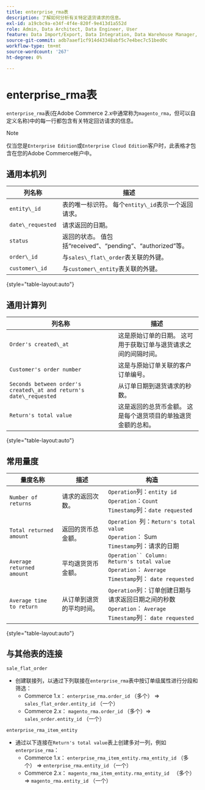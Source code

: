 ```yaml
---
title: enterprise_rma表
description: 了解如何分析有关特定退货请求的信息。
exl-id: a19cbc9a-e34f-4f4e-820f-9e413d1a552d
role: Admin, Data Architect, Data Engineer, User
feature: Data Import/Export, Data Integration, Data Warehouse Manager, Commerce Tables
source-git-commit: adb7aaef1cf914d43348abf5c7e4bec7c51bed0c
workflow-type: tm+mt
source-wordcount: '267'
ht-degree: 0%

---
```


# enterprise_rma表

`enterprise_rma`表(在Adobe Commerce 2.x中通常称为`magento_rma`，但可以自定义名称)中的每一行都包含有关特定回访请求的信息。

>[!NOTE]
>
>仅当您是`Enterprise Edition`或`Enterprise Cloud Edition`客户时，此表格才包含在您的Adobe Commerce帐户中。

## 通用本机列

| **列名称** | **描述** |
|---|---|
| `entity\_id` | 表的唯一标识符。 每个`entity\_id`表示一个返回请求。 |
| `date\_requested` | 请求返回的日期。 |
| `status` | 返回的状态。 值包括“received”、“pending”、“authorized”等。 |
| `order\_id` | 与`sales\_flat\_order`表关联的外键。 |
| `customer\_id` | 与`customer\_entity`表关联的外键。 |

{style="table-layout:auto"}

## 通用计算列

| **列名称** | **描述** |
|---|---|
| `Order's created\_at` | 这是原始订单的日期。 这可用于获取订单与退货请求之间的间隔时间。 |
| `Customer's order number` | 这是与原始订单关联的客户订单编号。 |
| `Seconds between order's created\_at and return's date\_requested` | 从订单日期到退货请求的秒数。 |
| `Return's total value` | 这是返回的总货币金额。 这是每个退货项目的单独退货金额的总和。 |

{style="table-layout:auto"}

## 常用量度

| **量度名称** | **描述** | **构造** |
|---|---|---|
| `Number of returns` | 请求的返回次数。 | `Operation`列：`entity id`<br>`Operation`：`Count`<br>`Timestamp`列：`date requested` |
| `Total returned amount` | 返回的货币总金额。 | `Operation `列：`Return's total value`<br>`Operation`： Sum<br>`Timestamp`列：请求的日期 |
| `Average returned amount` | 平均退货货币金额。 | `Operation`` Column: Return's total value`<br>`Operation`： `Average`<br>`Timestamp`列： `date requested` |
| `Average time to return` | 从订单到退货的平均时间。 | `Operation`列：订单创建日期与请求返回日期之间的秒数<br>`Operation`： `Average`<br>`Timestamp`列： `date requested` |

{style="table-layout:auto"}

## 与其他表的连接

`sale_flat_order`

* 创建联接列，以通过下列联接在`enterprise_rma`表中按订单级属性进行分段和筛选：
   * Commerce 1.x： `enterprise_rma.order_id` （多个） => `sales_flat_order.entity_id` （一个）
   * Commerce 2.x： `magento_rma.order_id` （多个）=> `sales_order.entity_id` （一个）

`enterprise_rma_item_entity`

* 通过以下连接在`Return's total value`表上创建多对一列，例如`enterprise_rma`：
   * Commerce 1.x： `enterprise_rma_item_entity.rma_entity_id` （多个） => `enterprise_rma.entity_id` （一个）
   * Commerce 2.x： `magento_rma_item_entity.rma_entity_id ` （多个）=> `magento_rma.entity_id` （一个）
